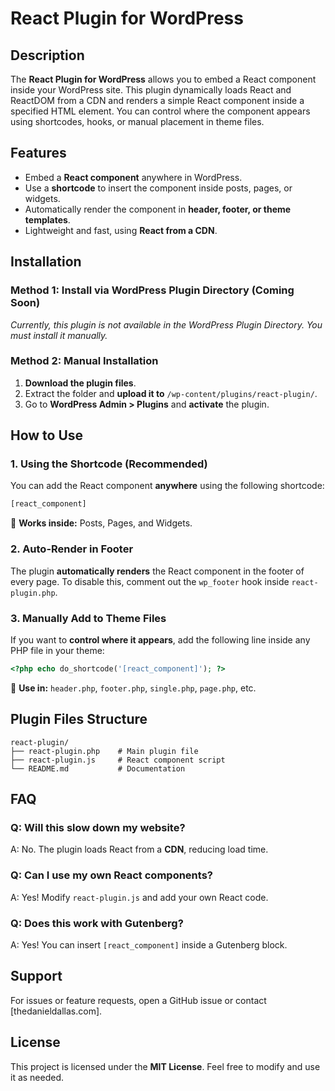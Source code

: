 # React Plugin for WordPress

## Description

The **React Plugin for WordPress** allows you to embed a React component inside your WordPress site. This plugin dynamically loads React and ReactDOM from a CDN and renders a simple React component inside a specified HTML element. You can control where the component appears using shortcodes, hooks, or manual placement in theme files.

## Features

- Embed a **React component** anywhere in WordPress.
- Use a **shortcode** to insert the component inside posts, pages, or widgets.
- Automatically render the component in **header, footer, or theme templates**.
- Lightweight and fast, using **React from a CDN**.

## Installation

### Method 1: Install via WordPress Plugin Directory (Coming Soon)

_Currently, this plugin is not available in the WordPress Plugin Directory. You must install it manually._

### Method 2: Manual Installation

1. **Download the plugin files**.
2. Extract the folder and **upload it to** `/wp-content/plugins/react-plugin/`.
3. Go to **WordPress Admin > Plugins** and **activate** the plugin.

## How to Use

### 1. Using the Shortcode (Recommended)

You can add the React component **anywhere** using the following shortcode:

```html
[react_component]
```

📌 **Works inside:** Posts, Pages, and Widgets.

### 2. Auto-Render in Footer

The plugin **automatically renders** the React component in the footer of every page. To disable this, comment out the `wp_footer` hook inside `react-plugin.php`.

### 3. Manually Add to Theme Files

If you want to **control where it appears**, add the following line inside any PHP file in your theme:

```php
<?php echo do_shortcode('[react_component]'); ?>
```

📌 **Use in:** `header.php`, `footer.php`, `single.php`, `page.php`, etc.

## Plugin Files Structure

```
react-plugin/
├── react-plugin.php    # Main plugin file
├── react-plugin.js     # React component script
└── README.md           # Documentation
```

## FAQ

### Q: Will this slow down my website?

A: No. The plugin loads React from a **CDN**, reducing load time.

### Q: Can I use my own React components?

A: Yes! Modify `react-plugin.js` and add your own React code.

### Q: Does this work with Gutenberg?

A: Yes! You can insert `[react_component]` inside a Gutenberg block.

## Support

For issues or feature requests, open a GitHub issue or contact [thedanieldallas.com].

## License

This project is licensed under the **MIT License**. Feel free to modify and use it as needed.
